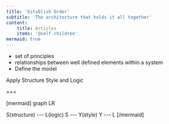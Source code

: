 ```yaml
---
title: 'Establish Order'
subtitle: 'The architecture that holds it all together'
content:
    title: Articles
    items: '@self.children'
mermaid: true
---
```


- set of principles
- relationships between well defined elements within a system
- Define the model

Apply Structure Style and Logic

===

[mermaid]
graph LR

S(structure) --- L(logic)
S --- Y(style)
Y --- L
[/mermaid]
